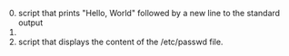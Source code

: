 0. script that prints "Hello, World" followed by a new line to the standard output
1. 
2. script that displays the content of the /etc/passwd file.
